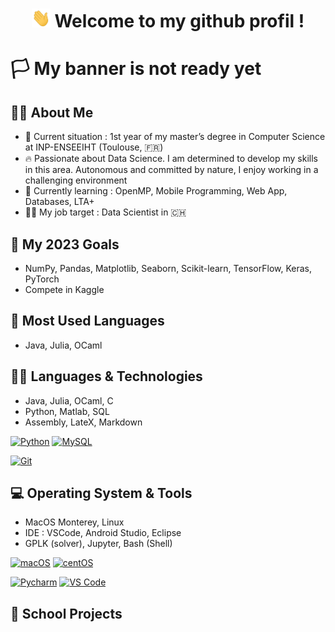 <div align="center">
<h1>
<img src="https://raw.githubusercontent.com/pwu-dev/pwu-dev/master/wave.gif" width="30px" height="30px" /> Welcome to my github profil !
</h1>
</div>

# 🏳️ My banner is not ready yet


## 👨‍🎓 About Me
- 🏫 Current situation : 1st year of my master’s degree in Computer Science at INP-ENSEEIHT (Toulouse, 🇫🇷)
- 🔥 Passionate about Data Science. I am determined to develop my skills in this area. Autonomous and committed by nature, I enjoy working in a challenging environment
- 📖 Currently learning : OpenMP, Mobile Programming, Web App, Databases, LTA+
- 👨‍💼 My job target : Data Scientist in 🇨🇭 

## 🎯 My 2023 Goals 

- NumPy, Pandas, Matplotlib, Seaborn, Scikit-learn, TensorFlow, Keras, PyTorch
- Compete in Kaggle

## 💯 Most Used Languages

- Java, Julia, OCaml

## 👨‍💻 Languages & Technologies

- Java, Julia, OCaml, C
- Python, Matlab, SQL
- Assembly, LateX, Markdown

[![Python](https://img.shields.io/badge/-Python-3776AB?style=flat-square&logo=python&logoColor=ffffff)](https://www.python.org/)
[![MySQL](https://img.shields.io/badge/-MySQL-4479A1?style=flat-square&logo=MySQL&logoColor=ffffff)](https://www.mysql.com/)

[![Git](https://img.shields.io/badge/-Git-%23F05032?style=flat-square&logo=git&logoColor=%23ffffff)](https://git-scm.com/)

## 💻 Operating System & Tools

- MacOS Monterey, Linux
- IDE : VSCode, Android Studio, Eclipse
- GPLK (solver), Jupyter, Bash (Shell)

[![macOS](https://img.shields.io/badge/macOS-Mojave-292e33?style=flat-square&logo=apple&logoColor=ffffff)](https://www.apple.com/macos/mojave/)
[![centOS](https://img.shields.io/badge/CentOS-7.0-blue?style=flat-square&logo=CentOS&logoColor=262577)](https://www.centos.org/)

[![Pycharm](https://img.shields.io/badge/IDE-PyCharm-yellow?style=flat-square&logo=JetBrains)](https://www.jetbrains.com/pycharm/)
[![VS Code](https://img.shields.io/badge/IDE-VSCode-%23007ACC?style=flat-square&logo=Visual-studio-code)](https://code.visualstudio.com/)

## 🎒 School Projects 



